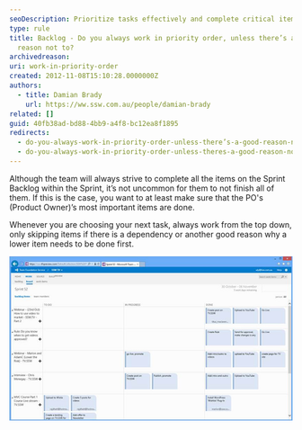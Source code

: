 ```yaml
---
seoDescription: Prioritize tasks effectively and complete critical items first, only deviating if dependencies or good reasons exist.
type: rule
title: Backlog - Do you always work in priority order, unless there’s a good
  reason not to?
archivedreason:
uri: work-in-priority-order
created: 2012-11-08T15:10:28.0000000Z
authors:
  - title: Damian Brady
    url: https://ww.ssw.com.au/people/damian-brady
related: []
guid: 40fb38ad-bd88-4bb9-a4f8-bc12ea8f1895
redirects:
  - do-you-always-work-in-priority-order-unless-there’s-a-good-reason-not-to
  - do-you-always-work-in-priority-order-unless-theres-a-good-reason-not-to
---
```


Although the team will always strive to complete all the items on the Sprint Backlog within the Sprint, it’s not uncommon for them to not finish all of them. If this is the case, you want to at least make sure that the PO's (Product Owner)’s most important items are done.

<!--endintro-->

Whenever you are choosing your next task, always work from the top down, only skipping items if there is a dependency or another good reason why a lower item needs to be done first.

![Figure: a good example of a team working in priority order. Mid-way through the Sprint, the top items have been completed, the middle items are being worked on, and the bottom items have yet to be looked at](priority-order.jpg)
